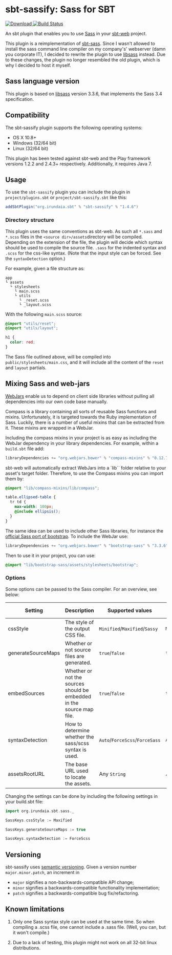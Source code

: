 # sbt-sassify: Sass for SBT
[ ![Download](https://api.bintray.com/packages/irundaia/sbt-plugins/sbt-sassify/images/download.svg) ](https://bintray.com/irundaia/sbt-plugins/sbt-sassify/_latestVersion)[![Build Status](https://travis-ci.org/irundaia/sbt-sassify.svg?branch=master)](https://travis-ci.org/irundaia/sbt-sassify)

An sbt plugin that enables you to use [Sass](http://sass-lang.com/) in your [sbt-web](https://github.com/sbt/sbt-web) project.

This plugin is a reimplementation of [sbt-sass](https://github.com/ShaggyYeti/sbt-sass). Since I wasn't allowed to install the sass command line compiler on my company's' webserver (damn you corporate IT), I decided to rewrite the plugin to use [libsass](https://github.com/sass/libsass) instead. Due to these changes, the plugin no longer resembled the old plugin, which is why I decided to host it myself.

## Sass language version
This plugin is based on [libsass](https://github.com/sass/libsass) version 3.3.6, that implements the Sass 3.4 specification.

## Compatibility
The sbt-sassify plugin supports the following operating systems:
- OS X 10.8+
- Windows (32/64 bit)
- Linux (32/64 bit)

This plugin has been tested against sbt-web and the Play framework versions 1.2.2 and 2.4.3+ respectively. Additionally, it requires Java 7.

## Usage

To use the `sbt-sassify` plugin you can include the plugin in `project/plugins.sbt` or `project/sbt-sassify.sbt` like this:

```scala
addSbtPlugin("org.irundaia.sbt" % "sbt-sassify" % "1.4.6")
```

### Directory structure

This plugin uses the same conventions as sbt-web. As such all `*.sass` and `*.scss` files in the `<source dir>/assets`directory will be compiled. Depending on the extension of the file, the plugin will decide which syntax should be used to compile the source file. `.sass` for the indented syntax and `.scss` for the css-like syntax. (Note that the input style can be forced. See the `syntaxDetection` option.)

For example, given a file structure as:

```
app
└ assets
  └ stylesheets
    └ main.scss
    └ utils
      └ _reset.scss
      └ _layout.scss
```

With the following `main.scss` source:

```scss
@import "utils/reset";
@import "utils/layout";

h1 {
  color: red;
}
```

The Sass file outlined above, will be compiled into `public/stylesheets/main.css`, and it will include all the content of the `reset` and `layout` partials.

## Mixing Sass and web-jars

[WebJars](http://www.webjars.org) enable us to depend on client side libraries without pulling all dependencies into our own code base manually.

Compass is a library containing all sorts of reusable Sass functions and mixins. Unfortunately, it is targeted towards the Ruby implementation of Sass. Luckily, there is a number of useful mixins that can be extracted from it. These mixins are wrapped in a WebJar.

Including the compass mixins in your project is as easy as including the WebJar dependency in your library dependencies. For example, within a `build.sbt` file add:

```scala
libraryDependencies += "org.webjars.bower" % "compass-mixins" % "0.12.7"
```

sbt-web will automatically extract WebJars into a `lib`` folder relative to your asset's target folder. Therefore, to use the Compass mixins you can import them by:

```scss
@import "lib/compass-mixins/lib/compass";

table.ellipsed-table {
  tr td {
    max-width: 100px;
    @include ellipsis();
  }
}
```

The same idea can be used to include other Sass libraries, for instance the [official Sass port of bootstrap](https://github.com/twbs/bootstrap-sass). To include the WebJar use:

```scala
libraryDependencies += "org.webjars.bower" % "bootstrap-sass" % "3.3.6"
```

Then to use it in your project, you can use:
```scss
@import "lib/bootstrap-sass/assets/stylesheets/bootstrap";
```

### Options

Some options can be passed to the Sass compiler. For an overview, see below:

| Setting            | Description                                                          | Supported values               | Default value |
|--------------------|----------------------------------------------------------------------|--------------------------------|---------------|
| cssStyle           | The style of the output CSS file.                                    | `Minified`/`Maxified`/`Sassy`  | `Minified`    |
| generateSourceMaps | Whether or not source files are generated.                           | `true`/`false`                 | `true`        |
| embedSources       | Whether or not the sources should be embedded in the source map file.| `true`/`false`                 | `true`        |
| syntaxDetection    | How to determine whether the sass/scss syntax is used.               | `Auto`/`ForceScss`/`ForceSass` | `Auto`        |
| assetsRootURL      | The base URL used to locate the assets.                              | Any `String`                   | `/assets`     |

Changing the settings can be done by including the following settings in your build.sbt file:

```scala
import org.irundaia.sbt.sass._

SassKeys.cssStyle := Maxified

SassKeys.generateSourceMaps := true

SassKeys.syntaxDetection := ForceScss
```

## Versioning
sbt-sassify uses [semantic versioning](http://semver.org). Given a version number `major.minor.patch`, an increment in

- `major` signifies a non-backwards-compatible API change;
- `minor` signifies a backwards-compatible functionality implementation;
- `patch` signifies a backwards-compatible bug fix/refactoring.

## Known limitations

1. Only one Sass syntax style can be used at the same time. So when compiling a .scss file, one cannot include a .sass file. (Well, you can, but it won't compile.)

2. Due to a lack of testing, this plugin might not work on all 32-bit linux distributions.